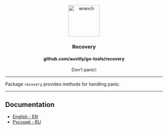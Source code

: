 <div align="center">
  <img width="100" height="100" src="https://img.icons8.com/clouds/200/work.png" alt="wrench"/>
  <h3 align="center">Recovery</h3>
  <h4 align="center">github.com/auvitly/go-tools/recovery</h4>
  <p align="center">Don't panic!</p>
</div>

---

Package `recovery` provides methods for handling panic.

--- 

## Documentation

* [English - EN](docs/en/main.md)
* [Русский - RU](docs/ru/main.md)
